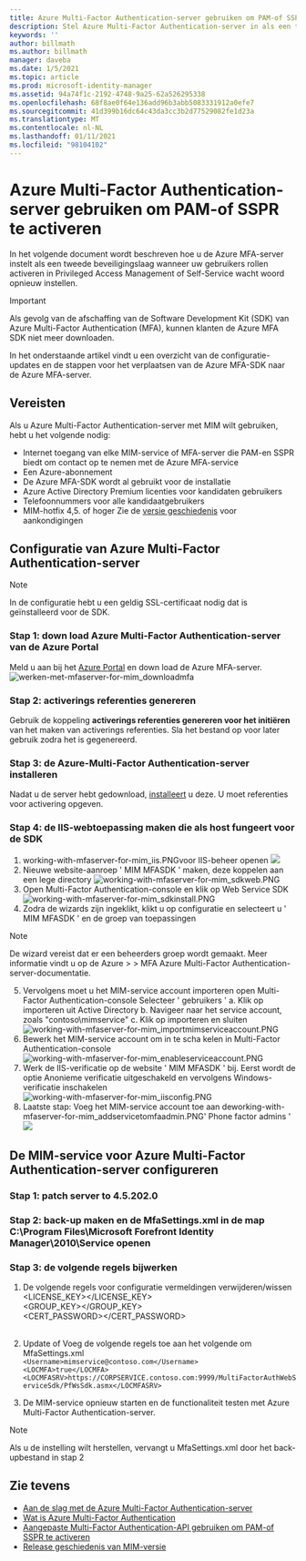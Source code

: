 ```yaml
---
title: Azure Multi-Factor Authentication-server gebruiken om PAM-of SSPR-Scenario's te activeren | Microsoft Docs
description: Stel Azure Multi-Factor Authentication-server in als een tweede beveiligingslaag wanneer uw gebruikers rollen activeren in Privileged Access Management en self-service voor het opnieuw instellen van wacht woorden.
keywords: ''
author: billmath
ms.author: billmath
manager: daveba
ms.date: 1/5/2021
ms.topic: article
ms.prod: microsoft-identity-manager
ms.assetid: 94a74f1c-2192-4748-9a25-62a526295338
ms.openlocfilehash: 68f8ae0f64e136add96b3abb5083331912a0efe7
ms.sourcegitcommit: 41d399b16dc64c43da3cc3b2d77529082fe1d23a
ms.translationtype: MT
ms.contentlocale: nl-NL
ms.lasthandoff: 01/11/2021
ms.locfileid: "98104102"
---
```

# <a name="use-azure-multi-factor-authentication-server-to-activate-pam-or-sspr"></a>Azure Multi-Factor Authentication-server gebruiken om PAM-of SSPR te activeren
In het volgende document wordt beschreven hoe u de Azure MFA-server instelt als een tweede beveiligingslaag wanneer uw gebruikers rollen activeren in Privileged Access Management of Self-Service wacht woord opnieuw instellen.

> [!IMPORTANT]
> Als gevolg van de afschaffing van de Software Development Kit (SDK) van Azure Multi-Factor Authentication (MFA), kunnen klanten de Azure MFA SDK niet meer downloaden.

In het onderstaande artikel vindt u een overzicht van de configuratie-updates en de stappen voor het verplaatsen van de Azure MFA-SDK naar de Azure MFA-server.

## <a name="prerequisites"></a>Vereisten

Als u Azure Multi-Factor Authentication-server met MIM wilt gebruiken, hebt u het volgende nodig:

- Internet toegang van elke MIM-service of MFA-server die PAM-en SSPR biedt om contact op te nemen met de Azure MFA-service
- Een Azure-abonnement
- De Azure MFA-SDK wordt al gebruikt voor de installatie
- Azure Active Directory Premium licenties voor kandidaten gebruikers
- Telefoonnummers voor alle kandidaatgebruikers
- MIM-hotfix 4,5. of hoger Zie de [versie geschiedenis](./reference/version-history.md) voor aankondigingen

## <a name="azure-multi-factor-authentication-server-configuration"></a>Configuratie van Azure Multi-Factor Authentication-server 
> [!NOTE] 
> In de configuratie hebt u een geldig SSL-certificaat nodig dat is geïnstalleerd voor de SDK. 

### <a name="step-1-download-azure-multi-factor-authentication-server-from-the-azure-portal"></a>Stap 1: down load Azure Multi-Factor Authentication-server van de Azure Portal 
Meld u aan bij het [Azure Portal](https://portal.azure.com/) en down load de Azure MFA-server.
![werken-met-mfaserver-for-mim_downloadmfa](media/working-with-mfaserver-for-mim/working-with-mfaserver-for-mim_downloadmfa.PNG)

### <a name="step-2-generate-activation-credentials"></a>Stap 2: activerings referenties genereren
Gebruik de koppeling **activerings referenties genereren voor het initiëren** van het maken van activerings referenties. Sla het bestand op voor later gebruik zodra het is gegenereerd.

### <a name="step-3-install-the-azure-multi-factor-authentication-server"></a>Stap 3: de Azure-Multi-Factor Authentication-server installeren
Nadat u de server hebt gedownload, [installeert](https://docs.microsoft.com/azure/active-directory/authentication/howto-mfaserver-deploy#install-and-configure-the-mfa-server) u deze.  U moet referenties voor activering opgeven. 

### <a name="step-4-create-your-iis-web-application-that-will-host-the-sdk"></a>Stap 4: de IIS-webtoepassing maken die als host fungeert voor de SDK
1. working-with-mfaserver-for-mim_iis.PNGvoor IIS-beheer openen ![](media/working-with-mfaserver-for-mim/working-with-mfaserver-for-mim_iis.PNG)
2.  Nieuwe website-aanroep ' MIM MFASDK ' maken, deze koppelen aan een lege directory ![working-with-mfaserver-for-mim_sdkweb.PNG](media/working-with-mfaserver-for-mim/working-with-mfaserver-for-mim_sdkweb.PNG)
3. Open Multi-Factor Authentication-console en klik op Web Service SDK ![working-with-mfaserver-for-mim_sdkinstall.PNG](media/working-with-mfaserver-for-mim/working-with-mfaserver-for-mim_sdkinstall.PNG)
4. Zodra de wizards zijn ingeklikt, klikt u op configuratie en selecteert u ' MIM MFASDK ' en de groep van toepassingen

> [!NOTE] 
> De wizard vereist dat er een beheerders groep wordt gemaakt. Meer informatie vindt u op de Azure > > MFA Azure Multi-Factor Authentication-server-documentatie.

5. Vervolgens moet u het MIM-service account importeren open Multi-Factor Authentication-console Selecteer ' gebruikers ' a. Klik op importeren uit Active Directory b. Navigeer naar het service account, zoals "contoso\mimservice" c. Klik op importeren en sluiten ![working-with-mfaserver-for-mim_importmimserviceaccount.PNG](media/working-with-mfaserver-for-mim/working-with-mfaserver-for-mim_importmimserviceaccount.PNG) 
6. Bewerk het MIM-service account om in te scha kelen in Multi-Factor Authentication-console ![working-with-mfaserver-for-mim_enableserviceaccount.PNG](media/working-with-mfaserver-for-mim/working-with-mfaserver-for-mim_enableserviceaccount.PNG)
7. Werk de IIS-verificatie op de website ' MIM MFASDK ' bij. Eerst wordt de optie Anonieme verificatie uitgeschakeld en vervolgens Windows-verificatie inschakelen ![working-with-mfaserver-for-mim_iisconfig.PNG](media/working-with-mfaserver-for-mim/working-with-mfaserver-for-mim_iisconfig.PNG)
8. Laatste stap: Voeg het MIM-service account toe aan deworking-with-mfaserver-for-mim_addservicetomfaadmin.PNG' Phone factor admins ' ![](media/working-with-mfaserver-for-mim/working-with-mfaserver-for-mim_addservicetomfaadmin.PNG)

## <a name="configuring-the-mim-service-for-azure-multi-factor-authentication-server"></a>De MIM-service voor Azure Multi-Factor Authentication-server configureren 

### <a name="step-1-patch-server-to-452020"></a>Stap 1: patch server to 4.5.202.0
 
### <a name="step-2-backup-and-open-the-mfasettingsxml-located-in-the-cprogram-filesmicrosoft-forefront-identity-manager2010service"></a>Stap 2: back-up maken en de MfaSettings.xml in de map C:\Program Files\Microsoft Forefront Identity Manager\2010\Service openen

### <a name="step-3-update-the-following-lines"></a>Stap 3: de volgende regels bijwerken
1. De volgende regels voor configuratie vermeldingen verwijderen/wissen <br>
<LICENSE_KEY></LICENSE_KEY><br>
<GROUP_KEY></GROUP_KEY><br>
<CERT_PASSWORD></CERT_PASSWORD><br>
<CertFilePath></CertFilePath><br>

2. Update of Voeg de volgende regels toe aan het volgende om MfaSettings.xml <br>
`<Username>mimservice@contoso.com</Username>` <br>
`<LOCMFA>true</LOCMFA>`<br>
`<LOCMFASRV>https://CORPSERVICE.contoso.com:9999/MultiFactorAuthWebServiceSdk/PfWsSdk.asmx</LOCMFASRV>`

3. De MIM-service opnieuw starten en de functionaliteit testen met Azure Multi-Factor Authentication-server.

> [!NOTE] 
> Als u de instelling wilt herstellen, vervangt u MfaSettings.xml door het back-upbestand in stap 2


## <a name="see-also"></a>Zie tevens

-    [Aan de slag met de Azure Multi-Factor Authentication-server](https://docs.microsoft.com/azure/active-directory/authentication/howto-mfaserver-deploy)
- [Wat is Azure Multi-Factor Authentication](https://docs.microsoft.com/azure/multi-factor-authentication/multi-factor-authentication)
- [Aangepaste Multi-Factor Authentication-API gebruiken om PAM-of SSPR te activeren](Working-with-custommfaserver-for-mim.md)
- [Release geschiedenis van MIM-versie](./reference/version-history.md)
